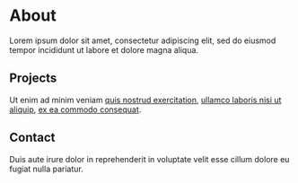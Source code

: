 # About

Lorem ipsum dolor sit amet, consectetur adipiscing elit, sed do eiusmod tempor incididunt ut labore et dolore magna aliqua. 

## Projects

Ut enim ad minim veniam [quis nostrud exercitation](example.com), [ullamco laboris nisi ut aliquip](example.com), [ex ea commodo consequat](example.com).

## Contact

Duis aute irure dolor in reprehenderit in voluptate velit esse cillum dolore eu fugiat nulla pariatur.